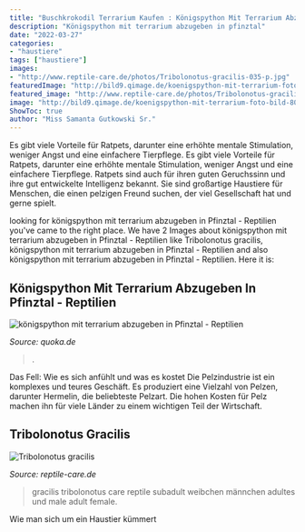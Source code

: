 ```yaml
---
title: "Buschkrokodil Terrarium Kaufen : Königspython Mit Terrarium Abzugeben In Pfinztal"
description: "Königspython mit terrarium abzugeben in pfinztal"
date: "2022-03-27"
categories:
- "haustiere"
tags: ["haustiere"]
images:
- "http://www.reptile-care.de/photos/Tribolonotus-gracilis-035-p.jpg"
featuredImage: "http://bild9.qimage.de/koenigspython-mit-terrarium-foto-bild-80627349.jpg"
featured_image: "http://www.reptile-care.de/photos/Tribolonotus-gracilis-035-p.jpg"
image: "http://bild9.qimage.de/koenigspython-mit-terrarium-foto-bild-80627349.jpg"
ShowToc: true
author: "Miss Samanta Gutkowski Sr."
---
```



Es gibt viele Vorteile für Ratpets, darunter eine erhöhte mentale Stimulation, weniger Angst und eine einfachere Tierpflege.
Es gibt viele Vorteile für Ratpets, darunter eine erhöhte mentale Stimulation, weniger Angst und eine einfachere Tierpflege. Ratpets sind auch für ihren guten Geruchssinn und ihre gut entwickelte Intelligenz bekannt. Sie sind großartige Haustiere für Menschen, die einen pelzigen Freund suchen, der viel Gesellschaft hat und gerne spielt.

	

		
looking for königspython mit terrarium abzugeben in Pfinztal - Reptilien you've came to the right place. We have 2 Images about königspython mit terrarium abzugeben in Pfinztal - Reptilien like Tribolonotus gracilis, königspython mit terrarium abzugeben in Pfinztal - Reptilien and also königspython mit terrarium abzugeben in Pfinztal - Reptilien. Here it is:
		
    
## Königspython Mit Terrarium Abzugeben In Pfinztal - Reptilien

<img loading=lazy src="http://bild9.qimage.de/koenigspython-mit-terrarium-foto-bild-80627349.jpg" onerror="this.onerror=null;this.src='https://tse4.mm.bing.net/th?id=OIP.3x_dtBthC5Is1IxeMyTv6QHaE8&amp;pid=15.1';" alt="königspython mit terrarium abzugeben in Pfinztal - Reptilien">

_Source: quoka.de_

>. 

	

Das Fell: Wie es sich anfühlt und was es kostet
Die Pelzindustrie ist ein komplexes und teures Geschäft. Es produziert eine Vielzahl von Pelzen, darunter Hermelin, die beliebteste Pelzart. Die hohen Kosten für Pelz machen ihn für viele Länder zu einem wichtigen Teil der Wirtschaft.

    
## Tribolonotus Gracilis

<img loading=lazy src="http://www.reptile-care.de/photos/Tribolonotus-gracilis-035-p.jpg" onerror="this.onerror=null;this.src='https://tse4.mm.bing.net/th?id=OIP.2WNIm0AkU-mS-Kqfmx3aWgHaE8&amp;pid=15.1';" alt="Tribolonotus gracilis">

_Source: reptile-care.de_

>gracilis tribolonotus care reptile subadult weibchen männchen adultes und male adult female. 

	

Wie man sich um ein Haustier kümmert

